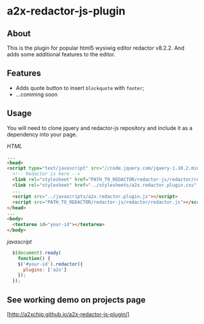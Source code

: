 # a2x-redactor-js-plugin 

## About 

This is the plugin for popular html5 wysiwig editor redactor v8.2.2. And adds some additional features to the editor. 

## Features

* Adds quote button to insert `blockquote` with `footer`;
* ...comming soon

## Usage 

You will need to clone jquery and redactor-js repository and include it as a dependency into your page. 

*HTML*

```html
...
<head>
<script type="text/javascript" src="//code.jquery.com/jquery-1.10.2.min.js"></script>
  <!-- Redactor is here -->
  <link rel="stylesheet" href="PATH_TO_REDACTOR/redactor-js/redactor/redactor.css" />
  <link rel="stylesheet" href="../stylesheets/a2x.redactor.plugin.css" />
  ...
  <script src="../javascripts/a2x.redactor.plugin.js"></script>
  <script src="PATH_TO_REDACTOR/redactor-js/redactor/redactor.js"></script>
</head>
...
<body>
  <textarea id="your-id"></textarea>
</body>
```

*javascript*

```javascript
  $(document).ready(
    function() {
    $('#your-id').redactor({
      plugins: ['a2x']
    });
  });
``` 

## See working demo on projects page

[http://a2xchip.github.io/a2x-redactor-js-plugin/]